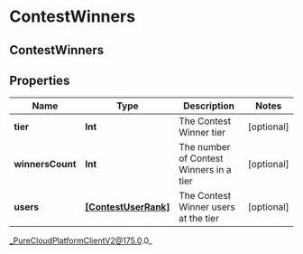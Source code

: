 # ContestWinners

## ContestWinners

## Properties

|Name | Type | Description | Notes|
|------------ | ------------- | ------------- | -------------|
| **tier** | **Int** | The Contest Winner tier | [optional] |
| **winnersCount** | **Int** | The number of Contest Winners in a tier | [optional] |
| **users** | [**[ContestUserRank]**]([ContestUserRank]) | The Contest Winner users at the tier | [optional] |



_PureCloudPlatformClientV2@175.0.0_
